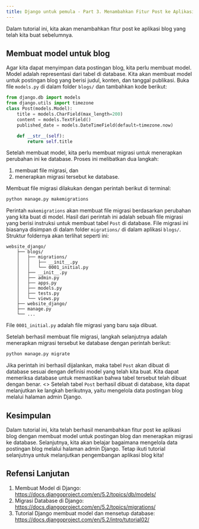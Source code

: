 ```yaml
---
title: Django untuk pemula - Part 3. Menambahkan Fitur Post ke Aplikasi Blog
---
```

Dalam tutorial ini, kita akan menambahkan fitur post ke aplikasi blog yang telah kita buat sebelumnya.

## Membuat model untuk blog
Agar kita dapat menyimpan data postingan blog, kita perlu membuat model. Model adalah representasi dari tabel di database. Kita akan membuat model untuk postingan blog yang berisi judul, konten, dan tanggal publikasi. Buka file `models.py` di dalam folder `blogs/` dan tambahkan kode berikut:
```python
from django.db import models
from django.utils import timezone
class Post(models.Model):
    title = models.CharField(max_length=200)
    content = models.TextField()
    published_date = models.DateTimeField(default=timezone.now)

    def __str__(self):
        return self.title
```
Setelah membuat model, kita perlu membuat migrasi untuk menerapkan perubahan ini ke database. Proses ini melibatkan dua langkah: 
1. membuat file migrasi, dan 
2. menerapkan migrasi tersebut ke database.

Membuat file migrasi dilakukan dengan perintah berikut di terminal:
```bash
python manage.py makemigrations
```
Perintah `makemigrations` akan membuat file migrasi berdasarkan perubahan yang kita buat di model. Hasil dari perintah ini adalah sebuah file migrasi yang berisi instruksi untuk membuat tabel `Post` di database. File migrasi ini biasanya disimpan di dalam folder `migrations/` di dalam aplikasi `blogs/`. Struktur foldernya akan terlihat seperti ini:
```
website_django/
    ├── blogs/
    │   ├── migrations/
    │   │   ├── __init__.py
    │   │   └── 0001_initial.py
    │   ├── __init__.py
    │   ├── admin.py
    │   ├── apps.py
    │   ├── models.py
    │   ├── tests.py
    │   └── views.py
    ├── website_django/
    ├── manage.py
    └── ...
```
File `0001_initial.py` adalah file migrasi yang baru saja dibuat.

Setelah berhasil membuat file migrasi, langkah selanjutnya adalah menerapkan migrasi tersebut ke database dengan perintah berikut:
```bash
python manage.py migrate
```
Jika perintah ini berhasil dijalankan, maka tabel `Post` akan dibuat di database sesuai dengan definisi model yang telah kita buat. Kita dapat memeriksa database untuk memastikan bahwa tabel tersebut telah dibuat dengan benar.
<<gambar tabel post di database sqlite>>
Setelah tabel `Post` berhasil dibuat di database, kita dapat melanjutkan ke langkah berikutnya, yaitu mengelola data postingan blog melalui halaman admin Django.

## Kesimpulan
Dalam tutorial ini, kita telah berhasil menambahkan fitur post ke aplikasi blog dengan membuat model untuk postingan blog dan menerapkan migrasi ke database. Selanjutnya, kita akan belajar bagaimana mengelola data postingan blog melalui halaman admin Django. Tetap ikuti tutorial selanjutnya untuk melanjutkan pengembangan aplikasi blog kita!

## Refensi Lanjutan
1. Membuat Model di Django: https://docs.djangoproject.com/en/5.2/topics/db/models/
2. Migrasi Database di Django: https://docs.djangoproject.com/en/5.2/topics/migrations/
3. Tutorial Django membuat model dan mensetup database: https://docs.djangoproject.com/en/5.2/intro/tutorial02/